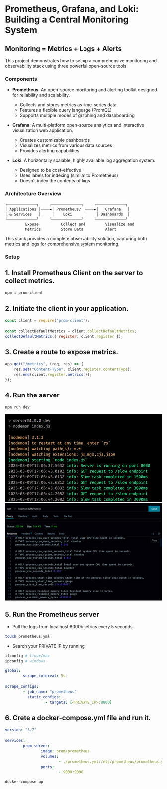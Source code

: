 # Prometheus, Grafana, and Loki: Building a Central Monitoring System

## Monitoring = Metrics + Logs + Alerts

This project demonstrates how to set up a comprehensive monitoring and observability stack using three powerful open-source tools:

### Components

- **Prometheus**: An open-source monitoring and alerting toolkit designed for reliability and scalability.

     - Collects and stores metrics as time-series data
     - Features a flexible query language (PromQL)
     - Supports multiple modes of graphing and dashboarding

- **Grafana**: A multi-platform open-source analytics and interactive visualization web application.

     - Creates customizable dashboards
     - Visualizes metrics from various data sources
     - Provides alerting capabilities

- **Loki**: A horizontally scalable, highly available log aggregation system.
     - Designed to be cost-effective
     - Uses labels for indexing (similar to Prometheus)
     - Doesn't index the contents of logs

### Architecture Overview

```
┌─────────────┐     ┌─────────────┐     ┌─────────────┐
│ Applications │────►│ Prometheus/ │────►│   Grafana   │
│ & Services   │     │    Loki     │     │ Dashboards  │
└─────────────┘     └─────────────┘     └─────────────┘
         Expose          Collect and         Visualize and
         Metrics         Store Data          Alert
```

This stack provides a complete observability solution, capturing both metrics and logs for comprehensive system monitoring.

### Setup

## 1. Install Prometheus Client on the server to collect metrics.

```bash
npm i prom-client
```

## 2. Initiate the client in your application.

```javascript
const client = require("prom-client");

const collectDefaultMetrics = client.collectDefaultMetrics;
collectDefaultMetrics({ register: client.register });
```

## 3. Create a route to expose metrics.

```javascript
app.get("/metrics", (req, res) => {
	res.set("Content-Type", client.register.contentType);
	res.end(client.register.metrics());
});
```

## 4. Run the server

```bash
npm run dev
```

![alt text](images/image.png)
![alt text](images/image2.png)

## 5. Run the Prometheus server

- Pull the logs from localhost:8000/metrics every 5 seconds

```bash
touch prometheus.yml
```

- Search your PRIVATE IP by running:

```bash
ifconfig # linux/mac
ipconfig # windows
```

```yml
global:
        scrape_interval: 5s

scrape_configs:
        - job_name: "prometheus"
          static_configs:
                  - targets: [<PRIVATE_IP>:8000]
```

## 6. Crete a docker-compose.yml file and run it.

```yml
version: "3.7"

services:
        prom-server:
                image: prom/prometheus
                volumes:
                        - ./prometheus.yml:/etc/prometheus/prometheus.yml
                ports:
                        - 9090:9090
```

```bash
docker-compose up
```
